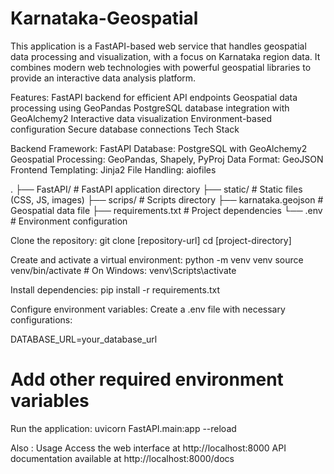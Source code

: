 ﻿# Karnataka-Geospatial

This application is a FastAPI-based web service that handles geospatial data processing and visualization, with a focus on Karnataka region data. It combines modern web technologies with powerful geospatial libraries to provide an interactive data analysis platform.

Features:
FastAPI backend for efficient API endpoints
Geospatial data processing using GeoPandas
PostgreSQL database integration with GeoAlchemy2
Interactive data visualization
Environment-based configuration
Secure database connections
Tech Stack

Backend Framework:
FastAPI
Database: PostgreSQL with GeoAlchemy2
Geospatial Processing: GeoPandas, Shapely, PyProj
Data Format: GeoJSON
Frontend Templating: Jinja2
File Handling: aiofiles

.
├── FastAPI/           # FastAPI application directory
├── static/            # Static files (CSS, JS, images)
├── scrips/           # Scripts directory
├── karnataka.geojson # Geospatial data file
├── requirements.txt  # Project dependencies
└── .env             # Environment configuration

Clone the repository:
git clone [repository-url]
cd [project-directory]

Create and activate a virtual environment:
python -m venv venv
source venv/bin/activate  # On Windows: venv\Scripts\activate

Install dependencies:
pip install -r requirements.txt

Configure environment variables: Create a .env file with necessary configurations:

DATABASE_URL=your_database_url
# Add other required environment variables

Run the application:
uvicorn FastAPI.main:app --reload

Also :
Usage
Access the web interface at http://localhost:8000
API documentation available at http://localhost:8000/docs
